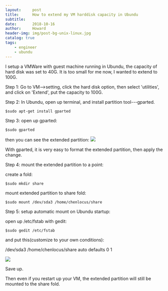 ```yaml
---
layout:     post
title:      How to extend my VM harddisk capacity in Ubundu
subtitle:   
date:       2018-10-16
author:     Howard
header-img: img/post-bg-unix-linux.jpg
catalog: true
tags:
    - engineer
    - ubundu
---
```



I setup a VMWare with guest machine running in Ubundu,  the capacity of hard disk was set to 40G.  It is too small for me now, I wanted to extend to 100G. 

Step 1:   Go to VM-->setting, click the hard disk option,  then select 'utilities',  and click on 'Extend', put the capacity to 100G.

Step 2:   In Ubundu, open up terminal, and install partition tool---gparted.

```
$sudo apt-get install gparted 
```

Step 3: open up gparted:
```
$sudo gparted 
```

then you can see the extended partition:
![](https://steemitimages.com/DQmcyYqLQKDqfcjBe9n4MVPqRCMqPjr8SP7tEeXr8GieFGK/image.png)

With gparted,  it is very easy to format the extended partition, then apply the change.


Step 4:  mount the extended partition to a point:

create a fold:
```
$sudo mkdir share
```

mount extended partition to share fold:

```
$sudo mount /dev/sda3 /home/chenlocus/share
```

Step 5:  setup automatic mount on Ubundu startup:

open up /etc/fstab with gedit:

```
$sudo gedit /etc/fstab
```

and put this(customize to your own conditions):

/dev/sda3   /home/chenlocus/share    auto   defaults  0   1

![](https://steemitimages.com/DQmThMDUqZNQgGHbtw42fLQyZdNKy6QursVNqN75G1h6uoj/image.png)


Save up.

Then even if you restart up your VM,  the extended partition will still be mounted to the share fold.